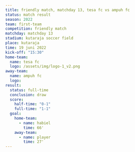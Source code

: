 ```yaml
---
title: friendly match, matchday 13, tesa fc vs ampuh fc
status: match result
season: 2022
team: first-team
competition: friendly match
matchday: matchday 13
stadium: kutaraja soccer field
place: kutaraja
time: 19 juni 2022
kick-off: "15:30"
home-team:
  name: tesa fc
  logo: /assets/img/logo-1_v2.png
away-team:
  name: ampuh fc
  logo: 
result:
  status: full-time
  conclusion: draw
  score:
    half-time: "0-1"
    full-time: "1-1"
  goal:
    home-team:
      - name: habiel
        time: 66'
    away-team:
      - name: player
        time: 27'
---
```

